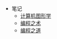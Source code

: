 * 笔记
  * [计算机图形学](_computerGraphics/README.md)
  * [编程之术](_programmingLang/README.md)
  * [编程之道](_programmingIdeas/README.md)